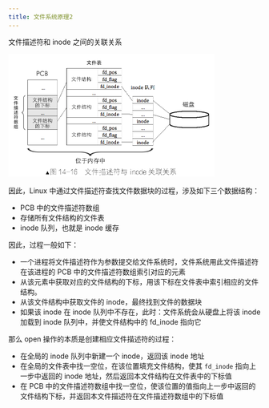 ```yaml
---
title: 文件系统原理2
---
```


文件描述符和 inode 之间的关联关系

<img src="../image/文件描述符与inode关系.png" style="zoom:50%;" />

因此，Linux 中通过文件描述符查找文件数据块的过程，涉及如下三个数据结构：

- PCB 中的文件描述符数组
- 存储所有文件结构的文件表
- inode 队列，也就是 inode 缓存

因此，过程一般如下：

- 一个进程将文件描述符作为参数提交给文件系统时，文件系统用此文件描述符在该进程的 PCB 中的文件描述符数组索引对应的元素
- 从该元素中获取对应的文件结构的下标，用该下标在文件表中索引相应的文件结构。
- 从该文件结构中获取文件的 inode，最终找到文件的数据块
- 如果该 inode 在 inode 队列中不存在，此时：文件系统会从硬盘上将该 inode 加载到 inode 队列中，并使文件结构中的 fd_inode 指向它

那么 open 操作的本质是创建相应文件描述符的过程：

- 在全局的 inode 队列中新建一个 inode，返回该 inode 地址
- 在全局的文件表中找一空位，在该位置填充文件结构，使其 `fd_inode` 指向上一步中返回的 inode 地址，然后返回本文件结构在文件表中的下标值
- 在 PCB 中的文件描述符数组中找一空位，使该位置的值指向上一步中返回的文件结构下标，并返回本文件描述符在文件描述符数组中的下标值